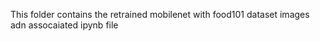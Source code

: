 This folder contains the retrained mobilenet with food101 dataset images adn assocaiated ipynb file
